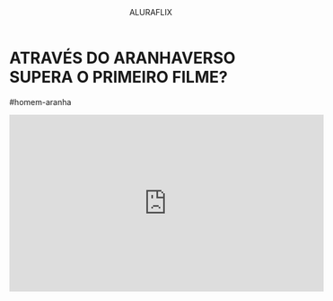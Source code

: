 <header>ALURAFLIX</header>

<h1>ATRAVÉS DO ARANHAVERSO SUPERA O PRIMEIRO FILME?</h1>
<p>#homem-aranha</p> <iframe width="560" height="315" src="https://www.youtube.com/embed/gt_fAE1Eg2Q?si=CWcjeZB4wAs4SNPF" title="YouTube video player" frameborder="0" allow="accelerometer; autoplay; clipboard-write; encrypted-media; gyroscope; picture-in-picture; web-share" referrerpolicy="strict-origin-when-cross-origin" allowfullscreen></iframe>